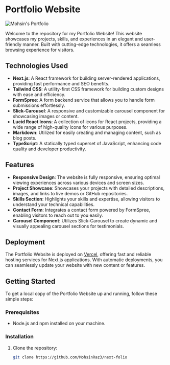 # Portfolio Website
![Mohsin's Portfolio](/mohsin-portfolio.png)


Welcome to the repository for my Portfolio Website! This website showcases my projects, skills, and experiences in an elegant and user-friendly manner. Built with cutting-edge technologies, it offers a seamless browsing experience for visitors.

## Technologies Used

- **Next.js**: A React framework for building server-rendered applications, providing fast performance and SEO benefits.
- **Tailwind CSS**: A utility-first CSS framework for building custom designs with ease and efficiency.
- **FormSpree**: A form backend service that allows you to handle form submissions effortlessly.
- **Slick-Carousel**: A responsive and customizable carousel component for showcasing images or content.
- **Lucid React Icons**: A collection of icons for React projects, providing a wide range of high-quality icons for various purposes.
- **Markdown**: Utilized for easily creating and managing content, such as blog posts.
- **TypeScript**: A statically typed superset of JavaScript, enhancing code quality and developer productivity.

## Features

- **Responsive Design**: The website is fully responsive, ensuring optimal viewing experiences across various devices and screen sizes.
- **Project Showcase**: Showcases your projects with detailed descriptions, images, and links to live demos or GitHub repositories.
- **Skills Section**: Highlights your skills and expertise, allowing visitors to understand your technical capabilities.
- **Contact Form**: Integrates a contact form powered by FormSpree, enabling visitors to reach out to you easily.
- **Carousel Component**: Utilizes Slick-Carousel to create dynamic and visually appealing carousel sections for testimonials.

## Deployment

The Portfolio Website is deployed on [Vercel](https://vercel.com/), offering fast and reliable hosting services for Next.js applications. With automatic deployments, you can seamlessly update your website with new content or features.

## Getting Started

To get a local copy of the Portfolio Website up and running, follow these simple steps:

### Prerequisites

- Node.js and npm installed on your machine.

### Installation

1. Clone the repository:
   ```bash
   git clone https://github.com/MohsinRaz3/next-folio
